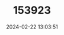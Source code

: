 ---
title: "153923"
category: "Orconectes tricuspis"
draft: false
date: 2024-02-22 13:03:51
languages:
  English: ["Western Highland Crayfish"]
---